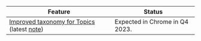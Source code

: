 <table class="with-heading-tint with-borders width-full">
  <thead>
    <tr>
      <th>Feature</th>
      <th>Status</th>
    </tr>
  </thead>
  <tbody>
    <tr>
      <td><a href="https://github.com/patcg-individual-drafts/topics/blob/main/taxonomy_v2.md">Improved taxonomy for Topics</a> (latest <a href="https://groups.google.com/a/chromium.org/g/topics-api-announce/c/iNYk69wKnJs/m/yrVCBHvXAQAJ">note</a>)</td>
      <td>Expected in Chrome in Q4 2023.</td>
    </tr>
  </tbody>
</table>
